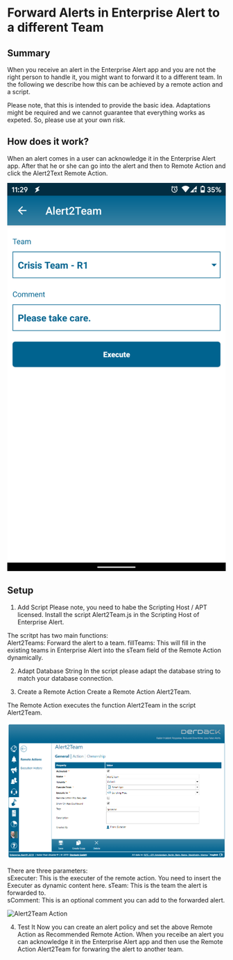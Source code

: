 # Forward Alerts in Enterprise Alert to a different Team

## Summary

When you receive an alert in the Enterprise Alert app and you are not the right person to handle it, you might want to forward it to a different team. In the following we describe how this can be achieved by a remote action and a script.

Please note, that this is intended to provide the basic idea. Adaptations might be required and we cannot guarantee that everything works as expeted. So, please use at your own risk.

## How does it work?

When an alert comes in a user can acknowledge it in the Enterprise Alert app. After that he or she can go into the alert and then to Remote Action and click the Alert2Text Remote Action.

![App Remote Action](app-alert2team.png)

## Setup

1. Add Script
Please note, you need to habe the Scripting Host / APT licensed.
Install the script Alert2Team.js in the Scripting Host of Enterprise Alert.

The scritpt has two main functions:  
Alert2Teams: Forward the alert to a team.
fillTeams: This will fill in the existing teams in Enterprise Alert into the sTeam field of the Remote Action dynamically.

2. Adapt Database String
In the script please adapt the database string to match your database connection.

3. Create a Remote Action
Create a Remote Action Alert2Team.

The Remote Action executes the function Alert2Team in the script Alert2Team.

![Alert2Team General](alert2team-general.png)

There are three parameters:  
sExecuter: This is the executer of the remote action. You need to insert the Executer as dynamic content here.
sTeam: This is the team the alert is forwarded to.  
sComment: This is an optional comment you can add to the forwarded alert.  

![Alert2Team Action](alert2team-app.png)

4. Test It
Now you can create an alert policy and set the above Remote Action as Recommended Remote Action. When you receibe an alert you can acknowledge it in the Enterprise Alert app and then use the Remote Action Alert2Team for forwaring the alert to another team.
